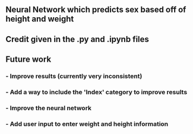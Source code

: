 ## Neural Network which predicts sex based off of height and weight
## Credit given in the .py and .ipynb files

## Future work
### - Improve results (currently very inconsistent)
### - Add a way to include the 'Index' category to improve results
### - Improve the neural network
### - Add user input to enter weight and height information 
